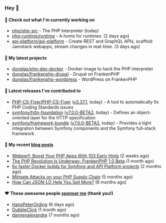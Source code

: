 ### Hey 👋

#### 👷 Check out what I'm currently working on

- [php/php-src](https://github.com/php/php-src) - The PHP Interpreter (today)
- [php-runtime/runtime](https://github.com/php-runtime/runtime) - A home for runtimes.  (2 days ago)
- [api-platform/api-platform](https://github.com/api-platform/api-platform) - Create REST and GraphQL APIs, scaffold Jamstack webapps, stream changes in real-time. (3 days ago)

#### 🌱 My latest projects

- [dunglas/php-dev-docker](https://github.com/dunglas/php-dev-docker) - Docker image to hack the PHP interpreter
- [dunglas/frankenphp-drupal](https://github.com/dunglas/frankenphp-drupal) - Drupal on FrankenPHP
- [dunglas/frankenphp-wordpress](https://github.com/dunglas/frankenphp-wordpress) - WordPress on FrankenPHP

#### 🔭 Latest releases I've contributed to

- [PHP-CS-Fixer/PHP-CS-Fixer](https://github.com/PHP-CS-Fixer/PHP-CS-Fixer) ([v3.37.1](https://github.com/PHP-CS-Fixer/PHP-CS-Fixer/releases/tag/v3.37.1), today) - A tool to automatically fix PHP Coding Standards issues
- [symfony/http-foundation](https://github.com/symfony/http-foundation) ([v7.0.0-BETA2](https://github.com/symfony/http-foundation/releases/tag/v7.0.0-BETA2), today) - Defines an object-oriented layer for the HTTP specification
- [symfony/framework-bundle](https://github.com/symfony/framework-bundle) ([v7.0.0-BETA2](https://github.com/symfony/framework-bundle/releases/tag/v7.0.0-BETA2), today) - Provides a tight integration between Symfony components and the Symfony full-stack framework

#### 📜 My recent [blog posts](https://dunglas.fr)

- [Webperf: Boost Your PHP Apps With 103 Early Hints](https://dunglas.dev/2023/10/webperf-boost-your-php-apps-with-103-early-hints/) (2 weeks ago)
- [The PHP Revolution Is Underway: FrankenPHP 1.0 Beta](https://dunglas.dev/2023/09/the-php-revolution-is-underway-frankenphp-1-0-beta/) (1 month ago)
- [6x faster Docker builds for Symfony and API Platform projects](https://dunglas.dev/2023/08/6x-faster-docker-builds-for-symfony-and-api-platform-projects/) (2 months ago)
- [Mitigate Attacks on your PHP Supply Chain](https://dunglas.dev/2023/05/mitigate-attacks-on-your-php-supply-chain/) (5 months ago)
- [How Can JSON-LD Help You Sell More?](https://dunglas.dev/2023/04/how-can-json-ld-help-you-sell-more/) (6 months ago)

#### ❤️ These awesome people [sponsor me](https://github.com/sponsors/dunglas) (thank you!)

- [HansPeterOrding](https://github.com/HansPeterOrding) (6 days ago)
- [DubbleClick](https://github.com/DubbleClick) (1 month ago)
- [damienalexandre](https://github.com/damienalexandre) (7 months ago)

